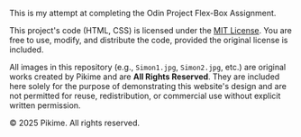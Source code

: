This is my attempt at completing the Odin Project Flex-Box Assignment.

This project's code (HTML, CSS) is licensed under the [MIT License](https://opensource.org/licenses/MIT). You are free to use, modify, and distribute the code, provided the original license is included.

All images in this repository (e.g., `Simon1.jpg`, `Simon2.jpg`, etc.) are original works created by Pikime and are **All Rights Reserved**. They are included here solely for the purpose of demonstrating this website's design and are not permitted for reuse, redistribution, or commercial use without explicit written permission.

© 2025 Pikime. All rights reserved.


